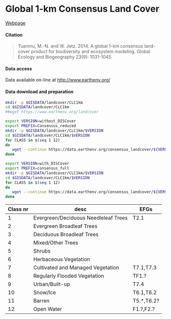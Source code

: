 # Global 1-km Consensus Land Cover

[Webpage](http://www.earthenv.org/L)

#### Citation
> Tuanmu, M.-N. and W. Jetz. 2014. A global 1-km consensus land-cover product for biodiversity and ecosystem modeling. Global Ecology and Biogeography 23(9): 1031-1045.

#### Data access

Data available on-line at http://www.earthenv.org/

#### Data download and preparation


```sh
mkdir -p $GISDATA/landcover/CLC1km
cd $GISDATA/landcover/CLC1km
##wget https://www.earthenv.org/landcover

export VERSION=without_DISCover
export PREFIX=Consensus_reduced
mkdir -p $GISDATA/landcover/CLC1km/$VERSION
cd $GISDATA/landcover/CLC1km/$VERSION
for CLASS in $(seq 1 12)
do
   wget --continue https://data.earthenv.org/consensus_landcover/${VERSION}/${PREFIX}_class_${CLASS}.tif
done

export VERSION=with_DISCover
export PREFIX=consensus_full
mkdir -p $GISDATA/landcover/CLC1km/$VERSION
cd $GISDATA/landcover/CLC1km/$VERSION
for CLASS in $(seq 1 12)
do
   wget --continue https://data.earthenv.org/consensus_landcover/${VERSION}/${PREFIX}_class_${CLASS}.tif
done

```


|Class nr|desc|EFGs|
|---|---|---|
|1|Evergreen/Deciduous Needleleaf Trees|T2.1|
|2|Evergreen Broadleaf Trees||
|3|Deciduous Broadleaf Trees||
|4|Mixed/Other Trees||
|5|Shrubs||
|6|Herbaceous Vegetation||
|7|Cultivated and Managed Vegetation|T7.1,T7.3|
|8|Regularly Flooded Vegetation|TF1.?|
|9|Urban/Built-up|T7.4|
|10|Snow/Ice|T6.1,T6.2|
|11|Barren|T5.*,T6.2?|
|12|Open Water|F1.?,F2.?|
